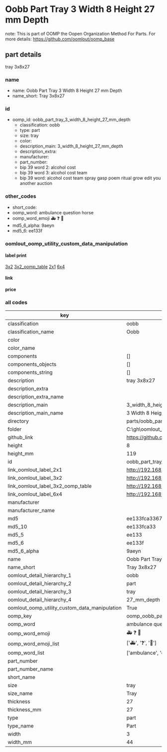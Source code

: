 # Oobb Part Tray 3 Width 8 Height 27 mm Depth  

note: This is part of OOMP the Oopen Organization Method For Parts. For more details: https://github.com/oomlout/oomp_base

##  part details
  



tray 3x8x27



### name
* name: Oobb Part Tray 3 Width 8 Height 27 mm Depth
* name_short: Tray 3x8x27 
### id
* oomp_id: oobb_part_tray_3_width_8_height_27_mm_depth
  * classification: oobb
  * type: part
  * size: tray
  * color: 
  * description_main: 3_width_8_height_27_mm_depth
  * description_extra: 
  * manufacturer: 
  * part_number: 
  * bip 39 word 2: alcohol cost
  * bip 39 word 3: alcohol cost team
  * bip 39 word: alcohol cost team spray gasp poem ritual grow edit you another auction

### other_codes
* short_code: 
* oomp_word: ambulance question horse
* oomp_word_emoji :ambulance: :question: :horse:
* md5_6_alpha: 9aeyn
* md5_6: ee133f






### oomlout_oomp_utility_custom_data_manipulation
#### label print
[3x2](http://192.168.1.245:1112/?label=oomp%209aeyn)
[3x2_oomp_table](http://192.168.1.108:1112/?label=oomp%209aeyn)
[2x1](http://192.168.1.242:1112/?label=oomp%209aeyn)
[6x4](http://192.168.1.55:1112/?label=oomp%209aeyn)    

#### link

                              

#### price







### all codes 
| key | value |  
| --- | --- |  
| classification | oobb |  
| classification_name | Oobb |  
| color |  |  
| color_name |  |  
| components | [] |  
| components_objects | [] |  
| components_string | [] |  
| description | tray 3x8x27 |  
| description_extra |  |  
| description_extra_name |  |  
| description_main | 3_width_8_height_27_mm_depth |  
| description_main_name | 3 Width 8 Height 27 mm Depth |  
| directory | parts/oobb_part_tray_3_width_8_height_27_mm_depth |  
| folder | C:\gh\oomlout_oobb_version_4_generated_parts\parts\oobb_part_tray_3_width_8_height_27_mm_depth |  
| github_link | https://github.com/oomlout/oomlout_oomp_part_src/tree/main/parts/oobb_part_tray_3_width_8_height_27_mm_depth |  
| height | 8 |  
| height_mm | 119 |  
| id | oobb_part_tray_3_width_8_height_27_mm_depth |  
| link_oomlout_label_2x1 | http://192.168.1.242:1112/?label=oomp%209aeyn |  
| link_oomlout_label_3x2 | http://192.168.1.245:1112/?label=oomp%209aeyn |  
| link_oomlout_label_3x2_oomp_table | http://192.168.1.108:1112/?label=oomp%209aeyn |  
| link_oomlout_label_6x4 | http://192.168.1.55:1112/?label=oomp%209aeyn |  
| manufacturer |  |  
| manufacturer_name |  |  
| md5 | ee133fca336717529c301d2fbd4c2830 |  
| md5_10 | ee133fca33 |  
| md5_5 | ee133 |  
| md5_6 | ee133f |  
| md5_6_alpha | 9aeyn |  
| name | Oobb Part Tray 3 Width 8 Height 27 mm Depth |  
| name_short | Tray 3x8x27  |  
| oomlout_detail_hierarchy_1 | oobb |  
| oomlout_detail_hierarchy_2 | part |  
| oomlout_detail_hierarchy_3 | tray |  
| oomlout_detail_hierarchy_4 | 27_mm_depth |  
| oomlout_oomp_utility_custom_data_manipulation | True |  
| oomp_key | oomp_oobb_part_tray_3_width_8_height_27_mm_depth |  
| oomp_word | ambulance question horse |  
| oomp_word_emoji | :ambulance: :question: :horse: |  
| oomp_word_emoji_list | [':ambulance:', ':question:', ':horse:'] |  
| oomp_word_list | ['ambulance', 'question', 'horse'] |  
| part_number |  |  
| part_number_name |  |  
| short_name |  |  
| size | tray |  
| size_name | Tray |  
| thickness | 27 |  
| thickness_mm | 27 |  
| type | part |  
| type_name | Part |  
| width | 3 |  
| width_mm | 44 |  
